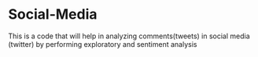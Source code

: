 # Social-Media
This is a code that will help in analyzing comments(tweets) in social media (twitter) by performing exploratory and sentiment analysis
